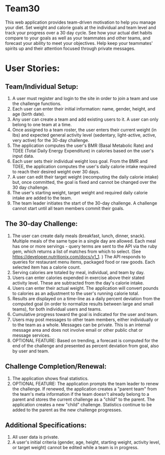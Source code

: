 # Team30

This web application provides team-driven motivation to help you manage your diet. Set weight and calorie goals at the individual and team level and track your progress over a 30 day cycle. See how your actual diet habits compare to your goals as well as your teammates and other teams, and forecast your ability to meet your objectives. Help keep your teammates' spirits up and their attention focused through private messages.

# User Stories:
## Team/Individual Setup:

  1. A user must register and login to the site in order to join a team and use the challenge functions.
  2. Each user can enter their initial information: name, gender, height, and age (birth date).
  3. Any user can create a team and add existing users to it. A user can only belong to one team at a time.
  4. Once assigned to a team roster, the user enters their current weight (in lbs) and expected general activity level (sedentary, light-active, active, very active) for the 30-day challenge.
  5. The application computes the user's BMR (Basal Metabolic Rate) and TDEE (Total Daily Energy Expenditure) in calories based on the user's input data.
  6. Each user sets their individual weight loss goal. From the BMR and TDEE, the application computes the user's daily calorie intake required to reach their desired weight over 30 days.
  7. A user can edit their target weight (recomputing the daily calorie intake) but, once committed, the goal is fixed and cannot be changed over the 30 day challenge.
  8. The user's starting weight, target weight and required daily calorie intake are added to the team.
  9. The team leader initiates the start of the 30-day challenge. A challenge cannot start until all team members commit their goals.

## The 30-day Challenge:

  1. The user can create daily meals (breakfast, lunch, dinner, snack). Multiple meals of the same type in a single day are allowed. Each meal has one or more servings - query terms are sent to the API via the ruby gem, which returns a list of matches from which to select. (See https://developer.nutritionix.com/docs/v1_1. ) The API responds to queries for restaurant menu items, packaged food or raw goods. Each selected item has a calorie count.
  2. Serving calories are totaled by meal, individual, and team by day.
  3. Users can enter calories expended in exercise above their stated activity level. These are subtracted from the day's calorie intake.
  4. Users can enter their actual weight. The application will convert pounds to calories as an adjustment to the user's running calorie total.
  5. Results are displayed on a time-line as a daily percent deviation from the computed goal (in order to normalize results between large and small teams), for both individual users and teams.
  6. Cumulative progress toward the goal is indicated for the user and team.
  7. Users may post messages to other team members, either individually or to the team as a whole. Messages can be private. This is an internal message area and does not involve email or other public chat or message services.
  8. OPTIONAL FEATURE: Based on trending, a forecast is computed for the end of the challenge and presented as percent deviation from goal, also by user and team.

## Challenge Completion/Renewal:

  1. The application shows final statistics.
  2. OPTIONAL FEATURE:  The application prompts the team leader to renew the challenge. If renewed, the application creates a "parent team" from the team's meta information if the team doesn't already belong to a parent and stores the current challenge as a "child" to the parent. The application creates a new "child" challenge. Statistics continue to be added to the parent as the new challenge progresses.

## Additional Specifications:

  1. All user data is private.
  2. A user's initial criteria (gender, age, height, starting weight, activity level, or target weight) cannot be edited while a team is in progress.

